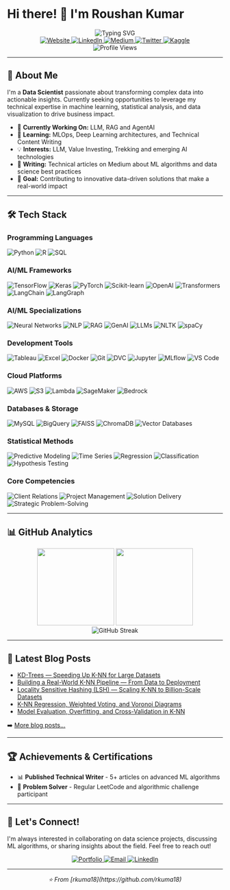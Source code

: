 # Hi there! 👋 I'm Roushan Kumar

<div align="center">
  <img src="https://readme-typing-svg.herokuapp.com?font=Fira+Code&size=22&duration=3000&pause=1000&color=2E9EF7&center=true&vCenter=true&width=435&lines=Data+Scientist;Machine+Learning+Engineer;Technical+Writer;Problem+Solver" alt="Typing SVG" />
</div>

<div align="center">
  <a href="https://itsrkumar.com/">
    <img src="https://img.shields.io/badge/🌐_Website-FF5722?style=for-the-badge&logoColor=white" alt="Website"/>
  </a>
  <a href="https://www.linkedin.com/in/rk0718">
    <img src="https://img.shields.io/badge/💼_LinkedIn-0077B5?style=for-the-badge&logoColor=white" alt="LinkedIn"/>
  </a>
  <a href="https://medium.com/@rkuma18">
    <img src="https://img.shields.io/badge/📝_Medium-12100E?style=for-the-badge&logoColor=white" alt="Medium"/>
  </a>
  <a href="https://twitter.com/rkuma07">
    <img src="https://img.shields.io/badge/🐦_Twitter-1DA1F2?style=for-the-badge&logoColor=white" alt="Twitter"/>
  </a>
  <a href="https://kaggle.com/rkuma18">
    <img src="https://img.shields.io/badge/🏆_Kaggle-20BEFF?style=for-the-badge&logoColor=white" alt="Kaggle"/>
  </a>
</div>

<div align="center">
  <img src="https://komarev.com/ghpvc/?username=rkuma18&style=flat-square&color=blue" alt="Profile Views"/>
</div>

---

## 🚀 About Me

I'm a **Data Scientist** passionate about transforming complex data into actionable insights. Currently seeking opportunities to leverage my technical expertise in machine learning, statistical analysis, and data visualization to drive business impact.

- 🔭 **Currently Working On:** LLM, RAG and AgentAI
- 🌱 **Learning:** MLOps, Deep Learning architectures, and Technical Content Writing
- 💡 **Interests:** LLM, Value Investing, Trekking and emerging AI technologies
- 📝 **Writing:** Technical articles on Medium about ML algorithms and data science best practices
- 🎯 **Goal:** Contributing to innovative data-driven solutions that make a real-world impact

---

## 🛠️ Tech Stack

### Programming Languages
<div>
  <img src="https://img.shields.io/badge/🐍_Python-3776AB?style=for-the-badge&logoColor=white" alt="Python"/>
  <img src="https://img.shields.io/badge/📊_R-276DC3?style=for-the-badge&logoColor=white" alt="R"/>
  <img src="https://img.shields.io/badge/🗃️_SQL-336791?style=for-the-badge&logoColor=white" alt="SQL"/>
</div>

### AI/ML Frameworks
<div>
  <img src="https://img.shields.io/badge/🧠_TensorFlow-FF6F00?style=for-the-badge&logoColor=white" alt="TensorFlow"/>
  <img src="https://img.shields.io/badge/⚡_Keras-D00000?style=for-the-badge&logoColor=white" alt="Keras"/>
  <img src="https://img.shields.io/badge/🔥_PyTorch-EE4C2C?style=for-the-badge&logoColor=white" alt="PyTorch"/>
  <img src="https://img.shields.io/badge/🔬_Scikit--learn-F7931E?style=for-the-badge&logoColor=white" alt="Scikit-learn"/>
  <img src="https://img.shields.io/badge/🤖_OpenAI-412991?style=for-the-badge&logoColor=white" alt="OpenAI"/>
  <img src="https://img.shields.io/badge/🤗_Transformers-FFD21E?style=for-the-badge&logoColor=black" alt="Transformers"/>
  <img src="https://img.shields.io/badge/🦜_LangChain-1C3C3C?style=for-the-badge&logoColor=white" alt="LangChain"/>
  <img src="https://img.shields.io/badge/🕸️_LangGraph-FF6B6B?style=for-the-badge&logoColor=white" alt="LangGraph"/>
</div>

### AI/ML Specializations
<div>
  <img src="https://img.shields.io/badge/🧠_Neural_Networks-FF6B35?style=for-the-badge&logoColor=white" alt="Neural Networks"/>
  <img src="https://img.shields.io/badge/💬_NLP-4CAF50?style=for-the-badge&logoColor=white" alt="NLP"/>
  <img src="https://img.shields.io/badge/🔍_RAG-9C27B0?style=for-the-badge&logoColor=white" alt="RAG"/>
  <img src="https://img.shields.io/badge/✨_GenAI-E91E63?style=for-the-badge&logoColor=white" alt="GenAI"/>
  <img src="https://img.shields.io/badge/🗣️_LLMs-2196F3?style=for-the-badge&logoColor=white" alt="LLMs"/>
  <img src="https://img.shields.io/badge/📚_NLTK-154f3c?style=for-the-badge&logoColor=white" alt="NLTK"/>
  <img src="https://img.shields.io/badge/🔤_spaCy-09A3D5?style=for-the-badge&logoColor=white" alt="spaCy"/>
</div>

### Development Tools
<div>
  <img src="https://img.shields.io/badge/📊_Tableau-E97627?style=for-the-badge&logoColor=white" alt="Tableau"/>
  <img src="https://img.shields.io/badge/📈_Excel-217346?style=for-the-badge&logoColor=white" alt="Excel"/>
  <img src="https://img.shields.io/badge/🐳_Docker-2496ED?style=for-the-badge&logoColor=white" alt="Docker"/>
  <img src="https://img.shields.io/badge/🌿_Git-F05032?style=for-the-badge&logoColor=white" alt="Git"/>
  <img src="https://img.shields.io/badge/🔄_DVC-13ADC7?style=for-the-badge&logoColor=white" alt="DVC"/>
  <img src="https://img.shields.io/badge/📓_Jupyter-F37626?style=for-the-badge&logoColor=white" alt="Jupyter"/>
  <img src="https://img.shields.io/badge/🔬_MLflow-0194E2?style=for-the-badge&logoColor=white" alt="MLflow"/>
  <img src="https://img.shields.io/badge/💻_VS_Code-007ACC?style=for-the-badge&logoColor=white" alt="VS Code"/>
</div>

### Cloud Platforms
<div>
  <img src="https://img.shields.io/badge/☁️_AWS-232F3E?style=for-the-badge&logoColor=white" alt="AWS"/>
  <img src="https://img.shields.io/badge/🪣_S3-569A31?style=for-the-badge&logoColor=white" alt="S3"/>
  <img src="https://img.shields.io/badge/⚡_Lambda-FF9900?style=for-the-badge&logoColor=white" alt="Lambda"/>
  <img src="https://img.shields.io/badge/🤖_SageMaker-FF9900?style=for-the-badge&logoColor=white" alt="SageMaker"/>
  <img src="https://img.shields.io/badge/🏔️_Bedrock-FF9900?style=for-the-badge&logoColor=white" alt="Bedrock"/>
</div>

### Databases & Storage
<div>
  <img src="https://img.shields.io/badge/🐬_MySQL-4479A1?style=for-the-badge&logoColor=white" alt="MySQL"/>
  <img src="https://img.shields.io/badge/📊_BigQuery-4285F4?style=for-the-badge&logoColor=white" alt="BigQuery"/>
  <img src="https://img.shields.io/badge/🔍_FAISS-00D4AA?style=for-the-badge&logoColor=white" alt="FAISS"/>
  <img src="https://img.shields.io/badge/🎨_ChromaDB-FF6B6B?style=for-the-badge&logoColor=white" alt="ChromaDB"/>
  <img src="https://img.shields.io/badge/🧮_Vector_DBs-6C5CE7?style=for-the-badge&logoColor=white" alt="Vector Databases"/>
</div>

### Statistical Methods
<div>
  <img src="https://img.shields.io/badge/🔮_Predictive_Modeling-00BCD4?style=for-the-badge&logoColor=white" alt="Predictive Modeling"/>
  <img src="https://img.shields.io/badge/📈_Time_Series-795548?style=for-the-badge&logoColor=white" alt="Time Series"/>
  <img src="https://img.shields.io/badge/📊_Regression-8BC34A?style=for-the-badge&logoColor=white" alt="Regression"/>
  <img src="https://img.shields.io/badge/🎯_Classification-FF5722?style=for-the-badge&logoColor=white" alt="Classification"/>
  <img src="https://img.shields.io/badge/🧪_Hypothesis_Testing-607D8B?style=for-the-badge&logoColor=white" alt="Hypothesis Testing"/>
</div>

### Core Competencies
<div>
  <img src="https://img.shields.io/badge/🤝_Client_Relations-FF4081?style=for-the-badge&logoColor=white" alt="Client Relations"/>
  <img src="https://img.shields.io/badge/📋_Project_Management-3F51B5?style=for-the-badge&logoColor=white" alt="Project Management"/>
  <img src="https://img.shields.io/badge/🚀_Solution_Delivery-4CAF50?style=for-the-badge&logoColor=white" alt="Solution Delivery"/>
  <img src="https://img.shields.io/badge/💡_Strategic_Problem_Solving-FF9800?style=for-the-badge&logoColor=white" alt="Strategic Problem-Solving"/>
</div>

---

## 📊 GitHub Analytics

<div align="center">
  <img height="180em" src="https://github-readme-stats.vercel.app/api?username=rkuma18&show_icons=true&theme=tokyonight&include_all_commits=true&count_private=true"/>
  <img height="180em" src="https://github-readme-stats.vercel.app/api/top-langs/?username=rkuma18&layout=compact&theme=tokyonight"/>
</div>

<div align="center">
  <img src="https://github-readme-streak-stats.herokuapp.com/?user=rkuma18&theme=tokyonight" alt="GitHub Streak"/>
</div>

---

## 📝 Latest Blog Posts

<!-- BLOG-POST-LIST:START -->
- [KD-Trees — Speeding Up K-NN for Large Datasets](https://medium.com/@rkuma18/kd-trees-speeding-up-k-nn-for-large-datasets-aa6d1b4ff7a5)
- [Building a Real-World K-NN Pipeline — From Data to Deployment](https://medium.com/@rkuma18/building-a-real-world-k-nn-pipeline-from-data-to-deployment-4eaf48b5da71)
- [Locality Sensitive Hashing (LSH) — Scaling K-NN to Billion-Scale Datasets](https://medium.com/@rkuma18/locality-sensitive-hashing-lsh-scaling-k-nn-to-billion-scale-datasets-6b643730c915)
- [K-NN Regression, Weighted Voting, and Voronoi Diagrams](https://medium.com/@rkuma18/k-nn-regression-weighted-voting-and-voronoi-diagrams-1da49d2db65e)
- [Model Evaluation, Overfitting, and Cross-Validation in K-NN](https://medium.com/@rkuma18/model-evaluation-overfitting-and-cross-validation-in-k-nn-cdffdb179285)
<!-- BLOG-POST-LIST:END -->

➡️ [More blog posts...](https://medium.com/@rkuma18)

---

## 🏆 Achievements & Certifications

- 📊 **Published Technical Writer** - 5+ articles on advanced ML algorithms
- 🎯 **Problem Solver** - Regular LeetCode and algorithmic challenge participant

---

## 🤝 Let's Connect!

I'm always interested in collaborating on data science projects, discussing ML algorithms, or sharing insights about the field. Feel free to reach out!

<div align="center">
  <a href="https://itsrkumar.com/">
    <img src="https://img.shields.io/badge/🚀_Portfolio-FF5722?style=for-the-badge&logoColor=white" alt="Portfolio"/>
  </a>
  <a href="mailto:roushankumarmail07@gmailc.om">
    <img src="https://img.shields.io/badge/📧_Email-D14836?style=for-the-badge&logoColor=white" alt="Email"/>
  </a>
  <a href="https://www.linkedin.com/in/rk0718">
    <img src="https://img.shields.io/badge/💼_LinkedIn-0077B5?style=for-the-badge&logoColor=white" alt="LinkedIn"/>
  </a>
</div>

---

<div align="center">
  <i>⭐️ From [rkuma18](https://github.com/rkuma18)</i>
</div>

